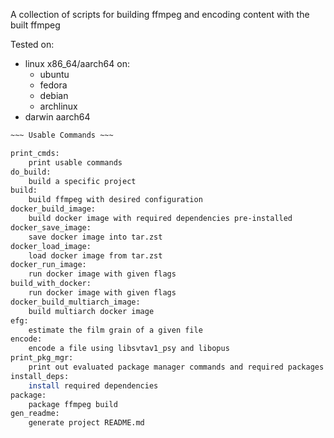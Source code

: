 
A collection of scripts for building ffmpeg and encoding content with the built ffmpeg

Tested on:
- linux x86_64/aarch64 on:
  - ubuntu
  - fedora
  - debian
  - archlinux
- darwin aarch64

```bash
~~~ Usable Commands ~~~

print_cmds: 
	print usable commands
do_build: 
	build a specific project
build: 
	build ffmpeg with desired configuration
docker_build_image: 
	build docker image with required dependencies pre-installed
docker_save_image: 
	save docker image into tar.zst
docker_load_image: 
	load docker image from tar.zst
docker_run_image: 
	run docker image with given flags
build_with_docker: 
	run docker image with given flags
docker_build_multiarch_image: 
	build multiarch docker image
efg: 
	estimate the film grain of a given file
encode: 
	encode a file using libsvtav1_psy and libopus
print_pkg_mgr: 
	print out evaluated package manager commands and required packages
install_deps: 
	install required dependencies
package: 
	package ffmpeg build
gen_readme: 
	generate project README.md
```



